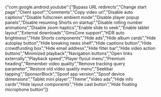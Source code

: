 {"com.google.android.youtube":["Bypass URL redirects","Change start page","Client spoof","Comments","Copy video url","Disable auto captions","Disable fullscreen ambient mode","Disable player popup panels","Disable resuming Shorts on startup","Disable rolling number animations","Disable zoom haptics","Enable slide to seek","Enable tablet layout","External downloads","GmsCore support","HDR auto brightness","Hide Shorts components","Hide ads","Hide album cards","Hide autoplay button","Hide breaking news shelf","Hide captions button","Hide crowdfunding box","Hide email address","Hide filter bar","Hide video action buttons","Minimized playback","Navigation buttons","Open links externally","Playback speed","Player flyout menu","Premium heading","Remember video quality","Remove tracking query parameter","Restore old video quality menu","Seekbar tapping","SponsorBlock","Spoof app version","Spoof device dimensions","Tablet mini player","Theme","Video ads","Hide info cards","Hide layout components","Hide cast button","Hide floating microphone button"]}